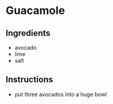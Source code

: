 
# Guacamole
## Ingredients
* avocado
* lime
* salt
## Instructions
* put three avocados into a huge bowl

